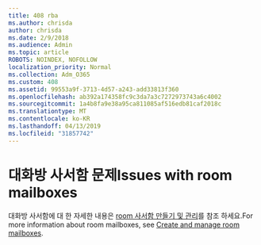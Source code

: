 ```yaml
---
title: 408 rba
ms.author: chrisda
author: chrisda
ms.date: 2/9/2018
ms.audience: Admin
ms.topic: article
ROBOTS: NOINDEX, NOFOLLOW
localization_priority: Normal
ms.collection: Adm_O365
ms.custom: 408
ms.assetid: 99553a9f-3713-4d57-a243-add33813f360
ms.openlocfilehash: ab392a174358fc9c3da7a3c7272973743a6c4002
ms.sourcegitcommit: 1a4b8fa9e38a95ca811085af516edb81caf2018c
ms.translationtype: MT
ms.contentlocale: ko-KR
ms.lasthandoff: 04/13/2019
ms.locfileid: "31857742"
---
```

# <a name="issues-with-room-mailboxes"></a><span data-ttu-id="90edb-102">대화방 사서함 문제</span><span class="sxs-lookup"><span data-stu-id="90edb-102">Issues with room mailboxes</span></span>

<span data-ttu-id="90edb-103">대화방 사서함에 대 한 자세한 내용은 [room 사서함 만들기 및 관리](https://go.microsoft.com/fwlink/p/?linkid=717533)를 참조 하세요.</span><span class="sxs-lookup"><span data-stu-id="90edb-103">For more information about room mailboxes, see [Create and manage room mailboxes](https://go.microsoft.com/fwlink/p/?linkid=717533).</span></span>
